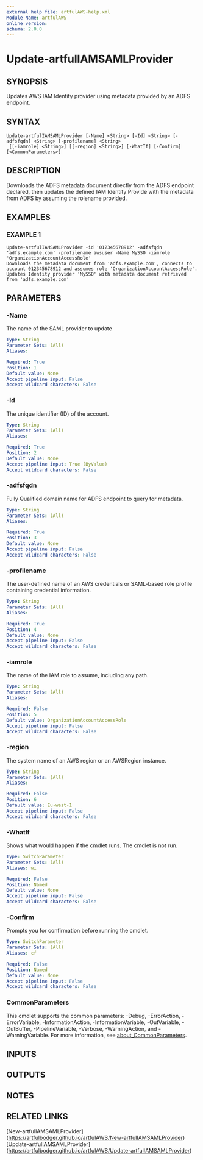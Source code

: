 ```yaml
---
external help file: artfulAWS-help.xml
Module Name: artfulAWS
online version:
schema: 2.0.0
---
```


# Update-artfulIAMSAMLProvider

## SYNOPSIS
Updates AWS IAM Identity provider using metadata provided by an ADFS endpoint.

## SYNTAX

```
Update-artfulIAMSAMLProvider [-Name] <String> [-Id] <String> [-adfsfqdn] <String> [-profilename] <String>
 [[-iamrole] <String>] [[-region] <String>] [-WhatIf] [-Confirm] [<CommonParameters>]
```

## DESCRIPTION
Downloads the ADFS metadata document directly from the ADFS endpoint declared, then updates the defined IAM Identity Provide with the metadata from ADFS
by assuming the rolename provided.

## EXAMPLES

### EXAMPLE 1
```
Update-artfulIAMSAMLProvider -id '012345678912' -adfsfqdn 'adfs.example.com' -profilename awsuser -Name MySSO -iamrole 'OrganizationAccountAccessRole'
Downloads the metadata document from 'adfs.example.com', connects to account 012345678912 and assumes role 'OrganizationAccountAccessRole'.
Updates Identity provider 'MySSO' with metadata document retrieved from 'adfs.example.com'
```

## PARAMETERS

### -Name
The name of the SAML provider to update

```yaml
Type: String
Parameter Sets: (All)
Aliases:

Required: True
Position: 1
Default value: None
Accept pipeline input: False
Accept wildcard characters: False
```

### -Id
The unique identifier (ID) of the account.

```yaml
Type: String
Parameter Sets: (All)
Aliases:

Required: True
Position: 2
Default value: None
Accept pipeline input: True (ByValue)
Accept wildcard characters: False
```

### -adfsfqdn
Fully Qualified domain name for ADFS endpoint to query for metadata.

```yaml
Type: String
Parameter Sets: (All)
Aliases:

Required: True
Position: 3
Default value: None
Accept pipeline input: False
Accept wildcard characters: False
```

### -profilename
The user-defined name of an AWS credentials or SAML-based role profile containing credential information.

```yaml
Type: String
Parameter Sets: (All)
Aliases:

Required: True
Position: 4
Default value: None
Accept pipeline input: False
Accept wildcard characters: False
```

### -iamrole
The name of the IAM role to assume, including any path.

```yaml
Type: String
Parameter Sets: (All)
Aliases:

Required: False
Position: 5
Default value: OrganizationAccountAccessRole
Accept pipeline input: False
Accept wildcard characters: False
```

### -region
The system name of an AWS region or an AWSRegion instance.

```yaml
Type: String
Parameter Sets: (All)
Aliases:

Required: False
Position: 6
Default value: Eu-west-1
Accept pipeline input: False
Accept wildcard characters: False
```

### -WhatIf
Shows what would happen if the cmdlet runs.
The cmdlet is not run.

```yaml
Type: SwitchParameter
Parameter Sets: (All)
Aliases: wi

Required: False
Position: Named
Default value: None
Accept pipeline input: False
Accept wildcard characters: False
```

### -Confirm
Prompts you for confirmation before running the cmdlet.

```yaml
Type: SwitchParameter
Parameter Sets: (All)
Aliases: cf

Required: False
Position: Named
Default value: None
Accept pipeline input: False
Accept wildcard characters: False
```

### CommonParameters
This cmdlet supports the common parameters: -Debug, -ErrorAction, -ErrorVariable, -InformationAction, -InformationVariable, -OutVariable, -OutBuffer, -PipelineVariable, -Verbose, -WarningAction, and -WarningVariable. For more information, see [about_CommonParameters](http://go.microsoft.com/fwlink/?LinkID=113216).

## INPUTS

## OUTPUTS

## NOTES

## RELATED LINKS

[New-artfulIAMSAMLProvider] (https://artfulbodger.github.io/artfulAWS/New-artfulIAMSAMLProvider)
[Update-artfulIAMSAMLProvider] (https://artfulbodger.github.io/artfulAWS/Update-artfulIAMSAMLProvider)

